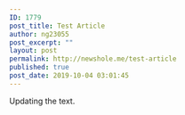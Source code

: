 ```yaml
---
ID: 1779
post_title: Test Article
author: ng23055
post_excerpt: ""
layout: post
permalink: http://newshole.me/test-article
published: true
post_date: 2019-10-04 03:01:45
---
```

Updating the text.